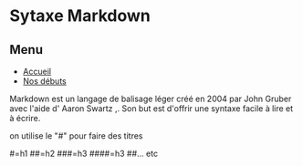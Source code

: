 # Sytaxe Markdown


## Menu

* [Accueil](https://github.com/Qlfvr/exercice-markdown/blob/master/README.md)
* [Nos débuts](https://github.com/Qlfvr/exercice-markdown/blob/master/nos_debuts.md)

Markdown est un langage de balisage léger créé en 2004 par John Gruber avec l'aide d' Aaron Swartz ,. Son but est d'offrir une syntaxe facile à lire et à écrire.

on utilise le "#" pour faire des titres 

#=h1
##=h2
###=h3
####=h3 
##... etc 
